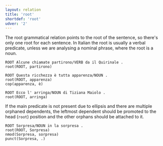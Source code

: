 ```yaml
---
layout: relation
title: 'root'
shortdef: 'root'
udver: '2'
---
```


The root grammatical relation points to the root of the sentence, so there's only one root for each sentence. In Italian the root is usually a verbal predicate, unless we are analysing a nominal phrase, where the root is a noun. 

~~~ sdparse
ROOT Alcune chiamate partirono/VERB da il Quirinale .
root(ROOT, partirono)
~~~
~~~ sdparse
ROOT Questa ricchezza è tutta apparenza/NOUN .
root(ROOT, apparenza)
cop(apparenza, è)
~~~
~~~ sdparse
ROOT Ecco l' arringa/NOUN di Tiziana Maiolo .
root(ROOT, arringa)
~~~

If the main predicate is not present due to ellipsis and there are multiple orphaned dependents, the leftmost dependent should be promoted to the head (<code>root</code>) position and the other orphans should be attached to it.

~~~ sdparse
ROOT Sorpresa/NOUN in la sorpresa .
root(ROOT, Sorpresa)
nmod(Sorpresa, sorpresa)
punct(Sorpresa, .)
~~~
<!-- Interlanguage links updated Út zář 29 18:41:36 CEST 2020 -->
